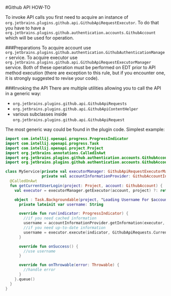 #Github API HOW-TO

To invoke API calls you first need to acquire an instance of `org.jetbrains.plugins.github.api.GithubApiRequestExecutor`.
To do that you have to have a `org.jetbrains.plugins.github.authentication.accounts.GithubAccount` which will be used for operation.

###Preparations
To acquire account use `org.jetbrains.plugins.github.authentication.GithubAuthenticationManager` service.
To acquire executor use `org.jetbrains.plugins.github.api.GithubApiRequestExecutorManager` service.
Both of these operation must be performed on EDT prior to API method execution (there are exception to this rule, but if you encounter one, it is strongly suggested to revise your code).

###Invoking the API
There are multiple utilities allowing you to call the API in a generic way:
* `org.jetbrains.plugins.github.api.GithubApiRequests`
* `org.jetbrains.plugins.github.api.GithubApiContentHelper`
* various subclasses inside `org.jetbrains.plugins.github.api.GithubApiRequest`

The most generic way could be found in the plugin code.
Simplest example:
```kotlin
import com.intellij.openapi.progress.ProgressIndicator
import com.intellij.openapi.progress.Task
import com.intellij.openapi.project.Project
import org.jetbrains.annotations.CalledInAwt
import org.jetbrains.plugins.github.authentication.accounts.GithubAccount
import org.jetbrains.plugins.github.authentication.accounts.GithubAccountInformationProvider

class MyService(private val executorManager: GithubApiRequestExecutorManager,
                private val accountInformationProvider: GithubAccountInformationProvider) {
  @CalledOnAwt
  fun getCurrentUserLogin(project: Project, account: GithubAccount) {
    val executor = executorManager.getExecutor(account, project) ?: return

    object : Task.Backgroundable(project, "Loading Username For $account") {
      private lateinit var username: String

      override fun run(indicator: ProgressIndicator) {
        //if you need cached information
        username = accountInformationProvider.getInformation(executor, indicator, account).login
        //if you need up-to-date information
        username = executor.execute(indicator, GithubApiRequests.CurrentUser.get(account.server)).login
      }

      override fun onSuccess() {
        //use username
      }

      override fun onThrowable(error: Throwable) {
        //handle error
      }
    }.queue()
  }
}
```

